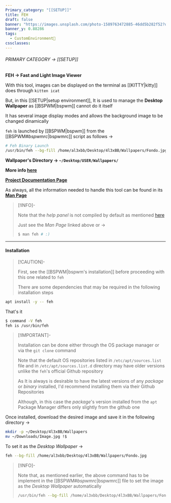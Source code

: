 ```yaml
---
Primary_category: "[[SETUP]]"
title: FEH
draft: false
banner: "https://images.unsplash.com/photo-1589763472885-46dd5b282f52?q=80&w=1748&auto=format&fit=crop&ixlib=rb-4.0.3&ixid=M3wxMjA3fDB8MHxwaG90by1wYWdlfHx8fGVufDB8fHx8fA%3D%3D"
banner_y: 0.88286
tags:
  - CustomEnvironment🦜
cssclasses:
---
```


###### PRIMARY CATEGORY → [[SETUP]]

**FEH → Fast and Light Image Viewer**

With this tool, images can be displayed on the terminal as [[KITTY|kitty]] does through `kitten icat`

But, in this [[SETUP|setup environment]], It is used to manage the **Desktop Wallpaper** as [[BSPWM|bspwm]] cannot do it itself

It has several image display modes and allows the background image to be changed dinamically

`feh` is launched by [[BSPWM|bspwm]] from the [[BSPWM#*bspwmrc*|bspwmrc]] script as follows →

```bash title="~/.config/bspwm/bspwmrc"
# Feh Binary Launch
/usr/bin/feh --bg-fill /home/al3xbb/Desktop/4l3xBB/Wallpapers/Fondo.jpg &
```

**Wallpaper's Directory → `~/Desktop/USER/Wallpapers/`**

**More info [here](https://github.com/derf/feh)**

**[Project Documentation Page](https://feh.finalrewind.org/)**

As always, all the information needed to handle this tool can be found in its **[Man Page](https://man.finalrewind.org/1/feh/)**

> [!INFO]-
>
> Note that the _help panel_ is not compiled by default as mentioned [here](https://github.com/derf/feh#contributing)
>
> Just see the _Man Page_ linked above or →
>
> ```bash
> $ man feh # :)
> ```

---

#### Installation

> [!CAUTION]-
>
> First, see the [[BSPWM|bspwm's installation]] before proceeding with this one related to `feh`
>
> There are some dependencies that may be required in the following installation steps
>

```bash
apt install -y -- feh
```

That's it

```bash
$ command -V feh
feh is /usr/bin/feh
```

> [!IMPORTANT]-
>
> Installation can be done either through the OS package manager or via the `git clone` command
>
> Note that the default OS repositories listed in `/etc/apt/sources.list` file and in `/etc/apt/sources.list.d` directory may have older versions unlike the `feh`'s official Github repository
>
> As It is always is desirable to have the latest versions of any _package_ or _binary_ installed, I'd recommend installing them via their Github Repositories
>
> Although, in this case the _package_'s version installed from the `apt` Package Manager differs only slightly from the github one

Once installed, download the desired image and save it in the following directory →

```bash
mkdir -p ~/Desktop/4l3xBB/Wallpapers
mv ~/Downloads/Image.jpg !$
```

To set it as the _Desktop Wallpaper_ →

```bash
feh --bg-fill /home/al3xbb/Desktop/4l3xBB/Wallpapers/Fondo.jpg
```

> [!INFO]-
>
> Note that, as mentioned earlier, the above command has to be implement in the [[BSPWM#*bspwmrc*|bspwmrc]] file to set the image as the _Desktop Wallpaper_ automatically
>
> ```bash title="~/.config/bspwm/bspwmrc"
> /usr/bin/feh --bg-fill /home/al3xbb/Desktop/4l3xBB/Wallpapers/Fondo.jpg &
> ```
>
 